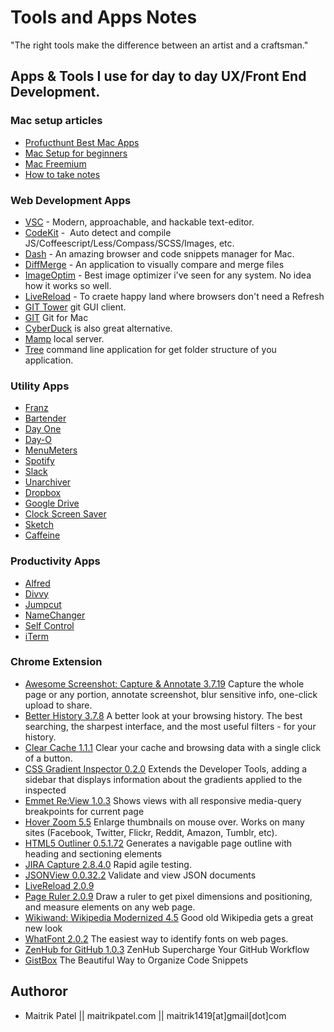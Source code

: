 # Tools and Apps Notes
"The right tools make the difference between an artist and a craftsman."

## Apps & Tools I use for day to day UX/Front End Development.

### Mac setup articles

* [Profucthunt Best Mac Apps](http://www.producthunt.com/e/products-for-mac-loverss)
* [Mac Setup for beginners](https://code.tutsplus.com/tutorials/setting-up-a-mac-dev-machine-from-zero-to-hero-with-dotfiles--net-35449)
* [Mac Freemium](http://www.producthunt.com/e/free-mac-utilities?utm_source=Product+Hunt&utm_campaign=1a02c1cf13-Free_Mac_utilities6_23_2015&utm_medium=email&utm_term=0_2cd7d34185-1a02c1cf13-121879825)
* [How to take notes](https://medium.com/design-voices/the-pen-is-mightier-than-the-laptop-2d057d3d5b7d)

### Web Development Apps

* [VSC](https://code.visualstudio.com/) - Modern, approachable, and hackable text-editor. 
* [CodeKit](https://incident57.com/codekit/) -  Auto detect and compile JS/Coffeescript/Less/Compass/SCSS/Images, etc.
* [Dash](http://kapeli.com/dash) - An amazing browser and code snippets manager for Mac.
* [DiffMerge](https://sourcegear.com/diffmerge/) - An application to visually compare and merge files
* [ImageOptim](http://imageoptim.com/) - Best image optimizer i've seen for any system. No idea how it works so well.
* [LiveReload]() - To craete happy land where browsers don't need a Refresh
* [GIT Tower](http://www.git-tower.com/) git GUI client.
* [GIT](https://github.com/git/git) Git for Mac
* [CyberDuck](http://cyberduck.io/) is also great alternative. 
* [Mamp](https://www.mamp.info/en/downloads/) local server.
* [Tree](http://mama.indstate.edu/users/ice/) command line application for get folder structure of you application.

### Utility Apps

* [Franz](https://meetfranz.com/)
* [Bartender](http://www.macbartender.com/)
* [Day One](http://dayoneapp.com/)
* [Day-O](http://www.shauninman.com/archive/2011/10/20/day_o_mac_menu_bar_clock)
* [MenuMeters](http://www.ragingmenace.com/software/menumeters/)
* [Spotify](https://www.spotify.com/us/download/mac/)
* [Slack](https://itunes.apple.com/us/app/slack/id803453959?mt=12)
* [Unarchiver](http://wakaba.c3.cx/s/apps/unarchiver.html)
* [Dropbox](https://www.dropbox.com/en/downloading?os=mac)
* [Google Drive](https://www.google.com/drive/download/)
* [Clock Screen Saver](http://padbury.me/clock/)
* [Sketch](https://www.sketchapp.com/)
* [Caffeine](http://lightheadsw.com/caffeine/)

### Productivity Apps

* [Alfred](http://www.alfredapp.com/)
* [Divvy](http://mizage.com/divvy/)
* [Jumpcut](http://jumpcut.sourceforge.net/)
* [NameChanger](http://mrrsoftware.com/namechanger/)
* [Self Control](http://selfcontrolapp.com/)
* [iTerm](https://www.iterm2.com/)

### Chrome Extension

* [Awesome Screenshot: Capture & Annotate 3.7.19](http://awesomescreenshot.com/) Capture the whole page or any portion, annotate screenshot, blur sensitive info, one-click upload to share.
* [Better History 3.7.8](https://chrome.google.com/webstore/detail/better-history/obciceimmggglbmelaidpjlmodcebijb?hl=en) A better look at your browsing history. The best searching, the sharpest interface, and the most useful filters - for your history.
* [Clear Cache 1.1.1](https://chrome.google.com/webstore/detail/clear-cache/cppjkneekbjaeellbfkmgnhonkkjfpdn?hl=en) Clear your cache and browsing data with a single click of a button.
* [CSS Gradient Inspector 0.2.0](https://chrome.google.com/webstore/detail/css-gradient-inspector/blklpjonlhpakchaahdnkcjkfmccmdik?hl=en) Extends the Developer Tools, adding a sidebar that displays information about the gradients applied to the inspected
* [Emmet Re:View 1.0.3](https://chrome.google.com/webstore/detail/emmet-review/epejoicbhllgiimigokgjdoijnpaphdp?hl=en) Shows views with all responsive media-query breakpoints for current page
* [Hover Zoom 5.5](https://chrome.google.com/webstore/detail/hover-zoom/nonjdcjchghhkdoolnlbekcfllmednbl?hl=en) Enlarge thumbnails on mouse over. Works on many sites (Facebook, Twitter, Flickr, Reddit, Amazon, Tumblr, etc).
* [HTML5 Outliner 0.5.1.72](https://chrome.google.com/webstore/detail/html5-outliner/afoibpobokebhgfnknfndkgemglggomo?hl=en) Generates a navigable page outline with heading and sectioning elements
* [JIRA Capture 2.8.4.0](https://chrome.google.com/webstore/detail/jira-capture/mmmjimhmoodbiejkjgcecaoibmochpnj?hl=en-US) Rapid agile testing.
* [JSONView 0.0.32.2](https://chrome.google.com/webstore/detail/jsonview/chklaanhfefbnpoihckbnefhakgolnmc?hl=en) Validate and view JSON documents
* [LiveReload 2.0.9]()
* [Page Ruler 2.0.9](https://chrome.google.com/webstore/detail/page-ruler/jlpkojjdgbllmedoapgfodplfhcbnbpn?hl=fr) Draw a ruler to get pixel dimensions and positioning, and measure elements on any web page.
* [Wikiwand: Wikipedia Modernized 4.5](https://chrome.google.com/webstore/detail/wikiwand-wikipedia-modern/emffkefkbkpkgpdeeooapgaicgmcbolj) Good old Wikipedia gets a great new look
* [WhatFont 2.0.2](https://chrome.google.com/webstore/detail/whatfont/jabopobgcpjmedljpbcaablpmlmfcogm?hl=en) The easiest way to identify fonts on web pages.
* [ZenHub for GitHub 1.0.3](https://chrome.google.com/webstore/detail/zenhub-for-github/ogcgkffhplmphkaahpmffcafajaocjbd?hl=en-US) ZenHub Supercharge Your GitHub Workflow
* [GistBox](http://www.gistboxapp.com/) The Beautiful Way to Organize Code Snippets

## Authoror

- Maitrik Patel || maitrikpatel.com || maitrik1419[at]gmail[dot]com
